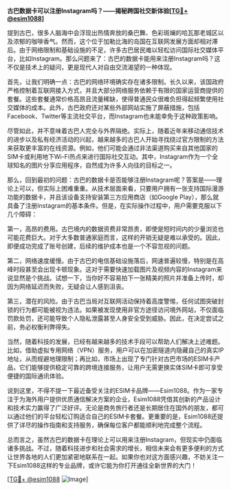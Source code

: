 **古巴数据卡可以注册Instagram吗？——揭秘跨国社交新体验[[TG💪+ @esim1088](https://t.me/s/esim1088)]**

提到古巴，很多人脑海中会浮现出热情奔放的桑巴舞、色彩斑斓的哈瓦那老城区以及浓郁的咖啡香气。然而，这个位于加勒比海的岛国在互联网发展方面却相对滞后。由于网络限制和基础设施的不足，许多古巴居民难以轻松访问国际社交媒体平台，比如Instagram。那么问题来了：古巴的数据卡能用来注册Instagram吗？这不仅是技术上的疑问，更是现代人对自由交流渴望的一种体现。

首先，让我们明确一点：古巴的网络环境确实存在诸多限制。长久以来，该国政府严格控制着互联网接入方式，并且大部分网络服务依赖于有限的国家运营商提供的套餐。这些套餐通常价格高昂且流量稀缺，使得普通民众很难负担得起频繁使用社交媒体的成本。此外，古巴政府还对某些外部网站实施了屏蔽措施，包括Facebook、Twitter等主流社交平台，而Instagram也未能幸免于这种政策影响。

尽管如此，并不意味着古巴人完全与外界隔绝。实际上，随着近年来移动通信技术的进步以及私有经济活动的兴起，越来越多的古巴人开始寻找绕过官方限制的方法来获取更丰富的在线资源。例如，他们可能会通过非法渠道购买来自其他国家的SIM卡或利用地下Wi-Fi热点来进行国际社交互动。其中，Instagram作为一个全球知名的图片分享应用程序，自然成为许多人向往的目标之一。

那么，回到最初的问题：古巴的数据卡是否能够注册Instagram呢？答案是——理论上可以，但实际上困难重重。从技术层面来看，只要用户拥有一张支持国际漫游功能的数据卡，并且该设备支持安装第三方应用商店（如Google Play），那么就具备了注册Instagram的基本条件。但是，在实际操作过程中，用户需要克服以下几个障碍：

第一，高昂的费用。古巴境内的数据资费非常昂贵，即使是短时间内的少量浏览也可能花费巨大。对于大多数普通家庭而言，这样的开销无疑是难以承受的。因此，即便成功完成了账号创建，后续的维护成本也是一个不容忽视的问题。

第二，网络速度缓慢。由于古巴的电信基础设施落后，网速普遍较慢，特别是在高峰时段甚至会出现卡顿现象。这对于需要快速加载图片及视频内容的Instagram来说显然是个挑战。试想一下，当你好不容易拍下一张精美的照片并准备上传时，却因为网络延迟而失败，无疑会让人感到沮丧。

第三，潜在的风险。由于古巴当局对互联网活动保持着高度警惕，任何试图突破封锁的行为都可能被视为违法。如果被发现使用非官方途径访问境外网站，不仅面临罚款处罚，还可能导致个人隐私泄露甚至人身安全受到威胁。因此，在决定尝试之前，务必权衡利弊得失。

当然，随着科技的发展，已经有越来越多的技术手段可以帮助人们解决上述难题。比如，借助虚拟专用网络（VPN）服务，用户可以在加密隧道内隐藏自己的真实IP地址，从而规避地理限制；再比如，市场上出现了专门针对古巴市场的ESIM卡产品，它们能够提供稳定可靠的跨境连接服务，让用户无需更换实体SIM卡即可享受便捷的国际通讯体验。

说到这里，不得不提一下最近备受关注的ESIM卡品牌——Esim1088。作为一家专注于为海外用户提供优质通信解决方案的企业，Esim1088凭借其创新的产品设计和技术实力赢得了广泛好评。无论是商务旅行者还是长期居住在国外的朋友，都可以通过他们的平台轻松订购适合自己的ESIM卡套餐。更重要的是，Esim1088还提供了详尽的操作指南和支持服务，确保每位客户都能顺利地完成整个流程。

总而言之，虽然古巴的数据卡在理论上可以用来注册Instagram，但现实中仍面临诸多挑战。不过，随着科技进步和社会需求的增长，相信未来会有更多便利的方式让世界各地的人们更加紧密地联系在一起。如果你也对这方面感兴趣，不妨关注一下Esim1088这样的专业品牌，或许它能为你打开通往全新世界的大门！

[[TG💪+ @esim1088](https://t.me/s/esim1088) ![Image](https://i.postimg.cc/4NQfJmqS/Snipaste-2025-05-13-00-14-12.png)]